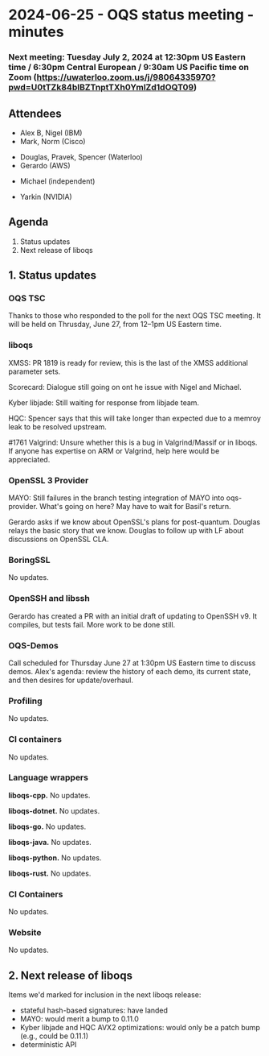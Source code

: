 # 2024-06-25 - OQS status meeting - minutes

<!-- ### Next meeting: Tuesday June 25, 2024 at 10:00am US Eastern time / 4:00pm Central European / 7:00am US Pacific time on Zoom (https://uwaterloo.zoom.us/j/98064335970?pwd=U0tTZk84blBZTnptTXh0YmlZd1dOQT09) -->

### Next meeting: Tuesday July 2, 2024 at 12:30pm US Eastern time / 6:30pm Central European / 9:30am US Pacific time on Zoom (https://uwaterloo.zoom.us/j/98064335970?pwd=U0tTZk84blBZTnptTXh0YmlZd1dOQT09)

## Attendees

- Alex B, Nigel (IBM)
- Mark, Norm (Cisco)
<!-- - Christian (MSR) -->
- Douglas, Pravek, Spencer (Waterloo)
- Gerardo (AWS)
<!-- - Jason (SandboxAQ) -->
<!-- - Ry (Linux Foundation) -->
<!--- JP (Quantum Resistant Ledger)-->
- Michael (independent)
<!-- - Sara (Synopsys) -->
<!-- - Vlad (softwareQ) -->
- Yarkin (NVIDIA)

## Agenda

1. Status updates
2. Next release of liboqs

## 1. Status updates

### OQS TSC

Thanks to those who responded to the poll for the next OQS TSC meeting. It will be held on Thrusday, June 27, from 12–1pm US Eastern time.

### liboqs

XMSS: PR 1819 is ready for review, this is the last of the XMSS additional parameter sets.

Scorecard: Dialogue still going on ont he issue with Nigel and Michael.

Kyber libjade: Still waiting for response from libjade team.

HQC: Spencer says that this will take longer than expected due to a memroy leak to be resolved upstream.

#1761 Valgrind: Unsure whether this is a bug in Valgrind/Massif or in liboqs. If anyone has expertise on ARM or Valgrind, help here would be appreciated.

### OpenSSL 3 Provider

MAYO: Still failures in the branch testing integration of MAYO into oqs-provider.  What's going on here?  May have to wait for Basil's return.

Gerardo asks if we know about OpenSSL's plans for post-quantum.  Douglas relays the basic story that we know.  Douglas to follow up with LF about discussions on OpenSSL CLA.

### BoringSSL

No updates.

### OpenSSH and libssh

Gerardo has created a PR with an initial draft of updating to OpenSSH v9.  It compiles, but tests fail.  More work to be done still.

### OQS-Demos

Call scheduled for Thursday June 27 at 1:30pm US Eastern time to discuss demos.  Alex's agenda: review the history of each demo, its current state, and then desires for update/overhaul.

### Profiling

No updates.

### CI containers

No updates.

### Language wrappers

**liboqs-cpp.**
No updates.

**liboqs-dotnet.** 
No updates.

**liboqs-go.** 
No updates.

**liboqs-java.**
No updates.

**liboqs-python.** 
No updates.

**liboqs-rust.**
No updates.

### CI Containers

No updates.

### Website

No updates.

## 2. Next release of liboqs

Items we'd marked for inclusion in the next liboqs release:

- stateful hash-based signatures: have landed
- MAYO: would merit a bump to 0.11.0
- Kyber libjade and HQC AVX2 optimizations: would only be a patch bump (e.g., could be 0.11.1)
- deterministic API
